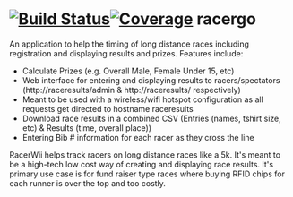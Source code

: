 
[![Build Status](https://travis-ci.org/mzimmerman/racergo.svg?branch=master)](https://travis-ci.org/mzimmerman/racergo)[![Coverage](http://gocover.io/_badge/github.com/mzimmerman/racergo)](http://gocover.io/github.com/mzimmerman/racergo)
racergo
==========

An application to help the timing of long distance races including registration and displaying results and prizes. Features include:
* Calculate Prizes (e.g. Overall Male, Female Under 15, etc)
* Web interface for entering and displaying results to racers/spectators (http://raceresults/admin & http://raceresults/ respectively)
* Meant to be used with a wireless/wifi hotspot configuration as all requests get directed to hostname raceresults
* Download race results in a combined CSV (Entries (names, tshirt size, etc) & Results (time, overall place))
* Entering Bib # information for each racer as they cross the line

RacerWii helps track racers on long distance races like a 5k.  It's meant to be a high-tech low cost way of creating and displaying race results.  It's primary use case is for fund raiser type
races where buying RFID chips for each runner is over the top and too costly.
